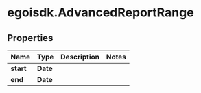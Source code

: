 # egoisdk.AdvancedReportRange

## Properties

Name | Type | Description | Notes
------------ | ------------- | ------------- | -------------
**start** | **Date** |  | 
**end** | **Date** |  | 


